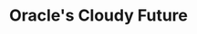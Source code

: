 ---
categories: ['tech', 'articles', 'all_articles']
provider_display: "stratechery.com"
provider_name: "stratechery.com"
favicon_url: "https://stratechery.com/wp-content/themes/stratechery/images/IE/favicon.ico"
title: "Oracle's Cloudy Future"
published: "2016-09-21T19:33:25"
source: https://stratechery.com/2016/oracles-cloudy-future/
thumbnail: https://stratechery.com/wp-content/uploads/2016/09/stratechery-Year-One-291-1024x408.png
---
